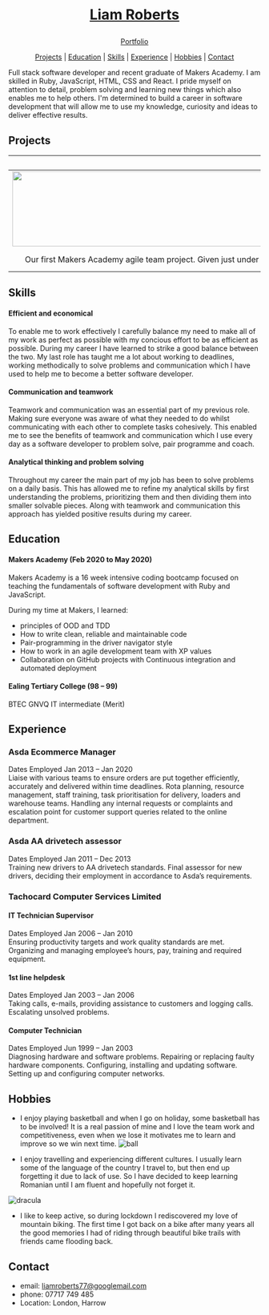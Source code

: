 <h1 align=center> 

[Liam Roberts](https://bit.ly/liams_portfolio)
</h1>

<div align="center">

[Portfolio](https://bit.ly/liams_portfolio)

</div>

<div align="center">

[Projects](#Projects) |
[Education](#Education) |
[Skills](#Skills)  |
[Experience](#Experience) |
[Hobbies](#Hobbies) |
[Contact](#Contact)

</div>

Full stack software developer and recent graduate of Makers Academy. I am skilled in Ruby, JavaScript, HTML, CSS and React. I pride myself on attention to detail, problem solving and learning new things which also enables me to help others. I'm determined to build a career in software development that will allow me to use my knowledge, curiosity and ideas to deliver effective results.

<!-- Adaptable software developer with a can do attitude, I am a recent graduate of Makers Academy May 2020 skilled in Ruby and JavaScript. I take pride in attention to detail, problem solving and learning new things which also enables me to help others. I'm determined to work hard towards building a career in software development, where I can use the skills I have acquired and learn new ones. -->

## Projects

|</a> [Makers Bnb](https://github.com/Apliz/MakersBnb)|</a> [React Spotify app](https://github.com/Team-react/Playlist_App)|</a> [Bank account](https://github.com/lroberts77/Bank-account) \| [Gilded Rose](https://github.com/lroberts77/GildedRose-Refactoring-Kata)|
|:-------------------------:|:-------------------------:|:-------------------------:|
|<img width="1604" alt="" src="https://github.com/lroberts77/lroberts77/blob/master/Assets/bnb.png" height="150" width="258"> | <img width="1604" alt="" src="https://github.com/lroberts77/lroberts77/blob/master/Assets/play.png" height="150" width="258">  | <img width="1604" alt="" src="https://github.com/lroberts77/lroberts77/blob/master/Assets/bank.jpg" height="150" width="258">  |
| Our first Makers Academy agile team project. Given just under 2 weeks to make a rival to airbnb and learn Ruby on rails. Created using Ruby on rails with authentication and relational databases in postgresql. | Short on time and tired of your playlists that you keep forgetting to update? No problem Introducing: [ROAD TO DISCOVERY](https://road-to-discovery.herokuapp.com/). Agile team project created using React, spotifys API, Travis for CI and automated deployment to heroku in just over a week. | Week 10 of Makers Academy, to showcase solo understanding in OOP and TDD. Written in Ruby and tested with rspec and simplecov. |

## Skills

#### Efficient and economical
To enable me to work effectively I carefully balance my need to make all of my work as perfect as possible with my concious effort to be as efficient as possible. During my career I have learned to strike a good balance between the two. My last role has taught me a lot about working to deadlines, working methodically to solve problems and communication which I have used to help me to become a better software developer.

#### Communication and teamwork
Teamwork and communication was an essential part of my previous role. Making sure everyone was aware of what they needed to do whilst communicating with each other to complete tasks cohesively. This enabled me to see the benefits of teamwork and communication which I use every day as a software developer to problem solve, pair programme and coach.

#### Analytical thinking and problem solving
Throughout my career the main part of my job has been to solve problems on a daily basis. This has allowed me to refine my analytical skills by first understanding the problems, prioritizing them and then dividing them into smaller solvable pieces. Along with teamwork and communication this approach has yielded positive results during my career.

## Education

#### Makers Academy (Feb 2020 to May 2020)

Makers Academy is a 16 week intensive coding bootcamp focused on teaching the fundamentals of software development with Ruby and JavaScript.

During my time at Makers, I learned:
- principles of OOD and TDD
- How to write clean, reliable and maintainable code
- Pair-programming in the driver navigator style
- How to work in an agile development team with XP values
- Collaboration on GitHub projects with Continuous integration and automated deployment

#### Ealing Tertiary College (98 – 99)
BTEC GNVQ IT intermediate (Merit)

## Experience

### Asda Ecommerce Manager
Dates Employed Jan 2013 – Jan 2020\
Liaise with various teams to ensure orders are put together efficiently, accurately and delivered within time deadlines. Rota planning, resource management, staff training, task prioritisation for delivery, loaders and warehouse teams. Handling any internal requests or complaints and escalation point for customer support queries related to the online department.

### Asda AA drivetech assessor
Dates Employed Jan 2011 – Dec 2013\
Training new drivers to AA drivetech standards.
Final assessor for new drivers, deciding their employment in accordance to Asda’s requirements.


### Tachocard Computer Services Limited
#### IT Technician Supervisor
Dates Employed Jan 2006 – Jan 2010\
Ensuring productivity targets and work quality standards are met.
Organizing and managing employee’s hours, pay, training and required equipment.

#### 1st line helpdesk
Dates Employed Jan 2003 – Jan 2006\
Taking calls, e-mails, providing assistance to customers and logging calls.
Escalating unsolved problems.

#### Computer Technician
Dates Employed Jun 1999 – Jan 2003\
Diagnosing hardware and software problems.
Repairing or replacing faulty hardware components.
Configuring, installing and updating software.
Setting up and configuring computer networks.

## Hobbies

- I enjoy playing basketball and when I go on holiday, some basketball has to be involved! It is a real passion of mine and I love the team work and competitiveness, even when we lose it motivates me to learn and improve so we win next time.
![ball](https://github.com/lroberts77/CV/blob/master/Assets/ball-pic.jpg?raw=true "Liam Roberts 2019-20 season cup winner and finals MVP")

- I enjoy travelling and experiencing different cultures. I usually learn some of the language of the country I travel to, but then end up forgetting it due to lack of use. So I have decided to keep learning Romanian until I am fluent and hopefully not forget it.

![dracula](https://github.com/lroberts77/CV/blob/master/Assets/draculas-castle.jpg?raw=true "Dracula's castle, ROMANIA")
- I like to keep active, so during lockdown I rediscovered my love of mountain biking. The first time I got back on a bike after many years all the good memories I had of riding through beautiful bike trails with friends came flooding back.  

## Contact
- email: liamroberts77@googlemail.com
- phone: 07717 749 485
- Location: London, Harrow
